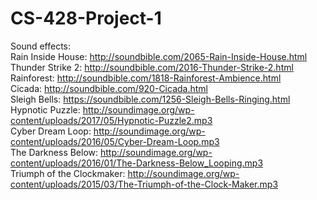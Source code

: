 # CS-428-Project-1

Sound effects:<br/>
Rain Inside House: http://soundbible.com/2065-Rain-Inside-House.html<br/>
Thunder Strike 2: http://soundbible.com/2016-Thunder-Strike-2.html<br/>
Rainforest: http://soundbible.com/1818-Rainforest-Ambience.html<br/>
Cicada: http://soundbible.com/920-Cicada.html<br/>
Sleigh Bells: https://soundbible.com/1256-Sleigh-Bells-Ringing.html<br/>
Hypnotic Puzzle: http://soundimage.org/wp-content/uploads/2017/05/Hypnotic-Puzzle2.mp3<br/>
Cyber Dream Loop: http://soundimage.org/wp-content/uploads/2016/05/Cyber-Dream-Loop.mp3<br/>
The Darkness Below: http://soundimage.org/wp-content/uploads/2016/01/The-Darkness-Below_Looping.mp3<br/>
Triumph of the Clockmaker: http://soundimage.org/wp-content/uploads/2015/03/The-Triumph-of-the-Clock-Maker.mp3<br/>
